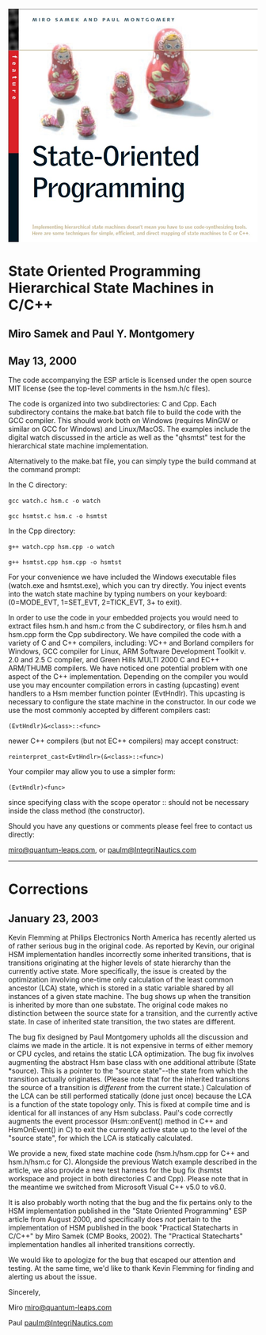 [![State-Oriented Programming Article](img/thumbnail.jpg)](State-Oriented_Programming.pdf)


# State Oriented Programming Hierarchical State Machines in C/C++

## Miro Samek and Paul Y. Montgomery
## May 13, 2000

The code accompanying  the  ESP  article is licensed under the open
source MIT license (see the top-level comments in the hsm.h/c files).

The code is organized  into  two subdirectories:  C  and  Cpp. Each
subdirectory  contains the  make.bat batch file to  build the  code
with the GCC compiler.  This should work both on Windows (requires
MinGW or similar on GCC for Windows) and Linux/MacOS. The examples
include the digital watch discussed in the article  as well as the
"qhsmtst" test for the hierarchical state machine implementation.

Alternatively to the make.bat file, you can simply type the build
command at the command prompt:

In the C directory:

`gcc watch.c hsm.c -o watch`

`gcc hsmtst.c hsm.c -o hsmtst`


In the Cpp directory:

`g++ watch.cpp hsm.cpp -o watch`

`g++ hsmtst.cpp hsm.cpp -o hsmtst`


For your convenience we have included the Windows executable files
(watch.exe and hsmtst.exe), which  you  can try  directly.  You inject
events  into  the watch  state   machine by typing numbers on your
keyboard: (0=MODE_EVT, 1=SET_EVT, 2=TICK_EVT, 3+ to exit).

In  order to use the code in your embedded projects you would need to
extract files hsm.h and hsm.c from the C subdirectory, or files hsm.h
and hsm.cpp form the Cpp subdirectory. We have compiled the code with
a  variety  of  C  and  C++ compilers, including:  VC++  and  Borland
compilers   for  Windows,  GCC  compiler  for  Linux,  ARM   Software
Development Toolkit v. 2.0 and 2.5 C compiler, and Green Hills  MULTI
2000  C  and EC++ ARM/THUMB compilers. We have noticed one  potential
problem with one aspect of the C++ implementation. Depending  on  the
compiler  you  would  use  you may encounter  compilation  errors  in
casting  (upcasting) event handlers to a Hsm member function  pointer
(EvtHndlr).  This  upcasting  is necessary  to  configure  the  state
machine  in  the  constructor. In our code we use the  most  commonly
accepted by different compilers cast:

`(EvtHndlr)&<class>::<func>`

newer C++ compilers (but not EC++ compilers) may accept construct:

`reinterpret_cast<EvtHndlr>(&<class>::<func>)`

Your compiler may allow you to use a simpler form:

`(EvtHndlr)<func>`

since  specifying  class with the scope operator  ::  should  not  be
necessary inside the class method (the constructor).

Should you have any questions or comments please feel free to contact
us directly:

miro@quantum-leaps.com, or
paulm@IntegriNautics.com

---------------------------------------------------------------------

# Corrections
## January 23, 2003

Kevin Flemming at Philips Electronics North America has recently 
alerted us of rather serious bug in the original code. As reported by 
Kevin, our original HSM implementation handles incorrectly some 
inherited transitions, that is transitions originating at the higher 
levels of state hierarchy than the currently active state. More 
specifically, the issue is created by the optimization involving 
one-time only calculation of the least common ancestor (LCA) state, 
which is stored in a static variable shared by all instances of a given
state machine. The bug shows up when the transition is inherited by 
more than one substate. The original code makes no distinction between
the source state for a transition, and the currently active state. In 
case of inherited state transition, the two states are different.


The bug fix designed by Paul Montgomery upholds all the discussion and
claims we made in the article. It is not expensive in terms of either 
memory or CPU cycles, and retains the static LCA optimization. The bug
fix involves augmenting the abstract Hsm base class with one 
additional attribute (State *source). This is a pointer to the 
"source state"--the state from which the transition actually 
originates. (Please note that for the inherited transitions the source
of a transition is *different* from the current state.) Calculation of
the LCA can be still performed statically (done just once) because the
LCA is a function of the state topology only.  This is fixed at 
compile time and is identical for all instances of any Hsm subclass.
Paul's code correctly augments the event processor (Hsm::onEvent() 
method in C++ and HsmOnEvent() in C) to exit the currently active 
state up to the level of the "source state", for which the LCA is 
statically calculated.

We provide a new, fixed state machine code (hsm.h/hsm.cpp for C++ and 
hsm.h/hsm.c for C). Alongside the previous Watch example described in 
the article, we also provide a new test harness for the bug fix (hsmtst
workspace and project in both directories C and Cpp). Please note that
in the meantime we switched from Microsoft Visual C++ v5.0 to v6.0. 

It is also probably worth noting that the bug and the fix pertains only
to the HSM implementation published in the "State Oriented Programming"
ESP article from August 2000, and specifically does *not* pertain to the
implementation of HSM published in the book "Practical Statecharts in 
C/C++" by Miro Samek (CMP Books, 2002). The "Practical Statecharts" 
implementation handles all inherited transitions correctly.
 

We would like to apologize for the bug that escaped our attention and 
testing. At the same time, we'd like to thank Kevin Flemming for finding
and alerting us about the issue.

Sincerely,

Miro
miro@quantum-leaps.com

Paul 
paulm@IntegriNautics.com

